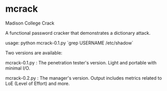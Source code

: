 # mcrack

Madison College Crack

A functional password cracker that demonstrates a dictionary attack.

usage: python mcrack-0.1.py \`grep USERNAME /etc/shadow\`

Two versions are available:

mcrack-0.1.py : The penetration tester's version. Light and portable with minimal I/O.

mcrack-0.2.py : The manager's version. Output includes metrics related to LoE (Level of Effort) and more.


